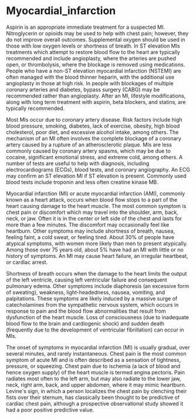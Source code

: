 # Myocardial_infarction

Aspirin is an appropriate immediate treatment for a suspected MI. Nitroglycerin or opioids may be used to help with chest pain; however, they do not improve overall outcomes. Supplemental oxygen should be used in those with low oxygen levels or shortness of breath. In ST elevation MIs treatments which attempt to restore blood flow to the heart are typically recommended and include angioplasty, where the arteries are pushed open, or thrombolysis, where the blockage is removed using medications. People who have a non-ST elevation myocardial infarction (NSTEMI) are often managed with the blood thinner heparin, with the additional use angioplasty in those at high risk. In people with blockages of multiple coronary arteries and diabetes, bypass surgery (CABG) may be recommended rather than angioplasty. After an MI, lifestyle modifications, along with long term treatment with aspirin, beta blockers, and statins, are typically recommended.

Most MIs occur due to coronary artery disease. Risk factors include high blood pressure, smoking, diabetes, lack of exercise, obesity, high blood cholesterol, poor diet, and excessive alcohol intake, among others. The mechanism of an MI often involves the complete blockage of a coronary artery caused by a rupture of an atherosclerotic plaque. MIs are less commonly caused by coronary artery spasms, which may be due to cocaine, significant emotional stress, and extreme cold, among others. A number of tests are useful to help with diagnosis, including electrocardiograms (ECGs), blood tests, and coronary angiography. An ECG may confirm an ST elevation MI if ST elevation is present. Commonly used blood tests include troponin and less often creatine kinase MB.

Myocardial infarction (MI) or acute myocardial infarction (AMI), commonly known as a heart attack, occurs when blood flow stops to a part of the heart causing damage to the heart muscle. The most common symptom is chest pain or discomfort which may travel into the shoulder, arm, back, neck, or jaw. Often it is in the center or left side of the chest and lasts for more than a few minutes. The discomfort may occasionally feel like heartburn. Other symptoms may include shortness of breath, nausea, feeling faint, a cold sweat, or feeling tired. About 30% of people have atypical symptoms, with women more likely than men to present atypically. Among those over 75 years old, about 5% have had an MI with little or no history of symptoms. An MI may cause heart failure, an irregular heartbeat, or cardiac arrest.

Shortness of breath occurs when the damage to the heart limits the output of the left ventricle, causing left ventricular failure and consequent pulmonary edema. Other symptoms include diaphoresis (an excessive form of sweating), weakness, light-headedness, nausea, vomiting, and palpitations. These symptoms are likely induced by a massive surge of catecholamines from the sympathetic nervous system, which occurs in response to pain and the blood flow abnormalities that result from dysfunction of the heart muscle. Loss of consciousness (due to inadequate blood flow to the brain and cardiogenic shock) and sudden death (frequently due to the development of ventricular fibrillation) can occur in MIs.

The onset of symptoms in myocardial infarction (MI) is usually gradual, over several minutes, and rarely instantaneous. Chest pain is the most common symptom of acute MI and is often described as a sensation of tightness, pressure, or squeezing. Chest pain due to ischemia (a lack of blood and hence oxygen supply) of the heart muscle is termed angina pectoris. Pain radiates most often to the left arm, but may also radiate to the lower jaw, neck, right arm, back, and upper abdomen, where it may mimic heartburn. Levine's sign, in which a person localizes the chest pain by clenching their fists over their sternum, has classically been thought to be predictive of cardiac chest pain, although a prospective observational study showed it had a poor positive predictive value.